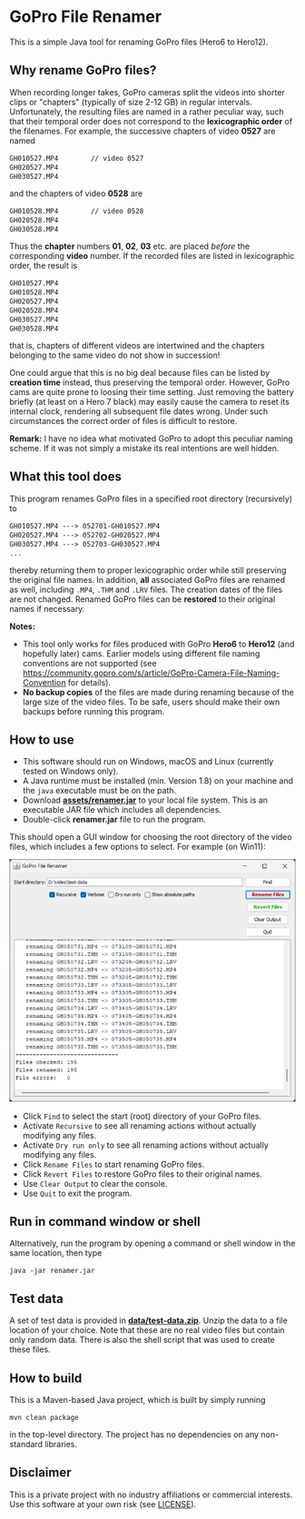 # GoPro File Renamer

This is a simple Java tool for renaming GoPro files (Hero6 to Hero12).

## Why rename GoPro files?
When recording longer takes, GoPro cameras split the videos into shorter clips or "chapters" (typically of size 2-12 GB)
in regular intervals.
Unfortunately, the resulting files are named in a rather peculiar way, such that their temporal order does not correspond to
the **lexicographic order** of the filenames.
For example, the successive chapters of video **0527** are named
```
GH010527.MP4        // video 0527
GH020527.MP4
GH030527.MP4
```
and the chapters of video **0528** are 
```
GH010528.MP4        // video 0528
GH020528.MP4
GH030528.MP4
```
Thus the **chapter** numbers **01**, **02**, **03** etc. are placed _before_ the corresponding **video** number.
If the recorded files are listed in lexicographic order, the result is
```
GH010527.MP4
GH010528.MP4
GH020527.MP4
GH020528.MP4
GH030527.MP4
GH030528.MP4
```
that is, chapters of different videos are intertwined and the chapters belonging to the same video do not show in succession!

One could argue that this is no big deal because files can be listed by **creation time** instead, thus preserving
the temporal order. However, GoPro cams are quite prone to loosing their time setting. Just removing the battery
briefly (at least on a Hero 7 black) may easily cause the camera to reset its internal clock, rendering all subsequent file
dates wrong. Under such circumstances the correct order of files is difficult to restore.

**Remark:** I have no idea what motivated GoPro to adopt this peculiar naming scheme. 
If it was not simply a mistake its real intentions are well hidden. 

## What this tool does
This program renames GoPro files in a specified root directory (recursively) to
```
GH010527.MP4 ---> 052701-GH010527.MP4
GH020527.MP4 ---> 052702-GH020527.MP4
GH030527.MP4 ---> 052703-GH030527.MP4
...
```
thereby returning them to proper lexicographic order while still preserving the original file names.
In addition, **all** associated GoPro files are renamed as well, including
`.MP4`, `.THM` and `.LRV` files.
The creation dates of the files are not changed.
Renamed GoPro files can be **restored** to their original names if necessary.

**Notes:** 
* This tool only works for files produced with GoPro **Hero6** to **Hero12** (and hopefully later) cams. Earlier models using different file naming conventions
  are not supported (see https://community.gopro.com/s/article/GoPro-Camera-File-Naming-Convention for details).
* **No backup copies** of the files are made during renaming because of the large size of the video files. To be safe, users should make their own
  backups before running this program.

## How to use

* This software should run on Windows, macOS and Linux (currently tested on Windows only).
* A Java runtime must be installed (min. Version 1.8) on your machine and the `java` executable must be on the path.
* Download [**assets/renamer.jar**](https://github.com/imagingbook/gopro-file-renamer/tree/master/assets/renamer.jar) to your local file system. This is an executable
  JAR file which includes all dependencies.
* Double-click **renamer.jar** file to run the program.

This should open a GUI window for choosing the root directory of the video files, which includes
a few options to select. For example (on Win11):

![img.png](docs/images/renamer-gui-data.png)

* Click `Find` to select the start (root) directory of your GoPro files.
* Activate `Recursive` to see all renaming actions without actually modifying any files.
* Activate `Dry run only` to see all renaming actions without actually modifying any files.
* Click `Rename Files` to start renaming GoPro files.
* Click `Revert Files` to restore GoPro files to their original names.
* Use `Clear Output` to clear the console.
* Use `Quit` to exit the program.

## Run in command window or shell 

Alternatively, run the program by opening a command or shell window in the same location, then type
```
java -jar renamer.jar
```

## Test data

A set of test data is provided in [**data/test-data.zip**](https://github.com/imagingbook/gopro-file-renamer/tree/master/data/test-data.zip).
Unzip the data to a file location of your choice. Note that these are no real video files but contain only random data.
There is also the shell script that was used to create these files.

## How to build

This is a Maven-based Java project, which is built by simply running
```
mvn clean package
```
in the top-level directory. The project has no dependencies on any non-standard libraries.
## Disclaimer

This is a private project with no industry affiliations or commercial interests. Use this software at your own risk (see [LICENSE](LICENSE)). 
